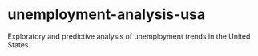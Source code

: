 # unemployment-analysis-usa
Exploratory and predictive analysis of unemployment trends in the United States.
